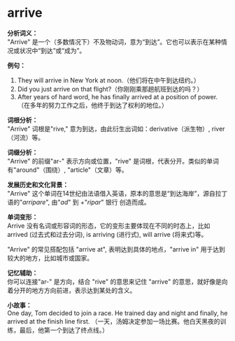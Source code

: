 # arrive

**分析词义：**  
"Arrive" 是一个（多数情况下）不及物动词，意为“到达”。它也可以表示在某种情况或状况中“到达”或“成为”。

  

**例句：**

  

1.  They will arrive in New York at noon.（他们将在中午到达纽约。）
2.  Did you just arrive on that flight?（你刚刚乘那趟航班到达的吗？）
3.  After years of hard word, he has finally arrived at a position of power.（在多年的努力工作之后，他终于到达了权利的地位。）

  

**词根分析：**  
"Arrive" 词根是"rive," 意为到达，由此衍生出词如：derivative（派生物）, river（河流）等。

  

**词缀分析：**  
"Arrive" 的前缀"ar-" 表示方向或位置，"rive" 是词根，代表分开。类似的单词有"around"（围绕）, "article"（文章）等。

  

**发展历史和文化背景：**  
"Arrive" 这个单词在14世纪由法语借入英语，原本的意思是“到达海岸”，源自拉丁语的"_arripare_", 由"_ad_" 到 +"_ripar_" 银行 创造而成。

  

**单词变形：**  
Arrive 没有名词或形容词的形态，它的变形主要体现在不同的时态上，比如 arrived (过去式和过去分词), is arriving (进行式), will arrive (将来式)等。

  

"Arrive" 的常见搭配包括 "arrive at", 表明达到具体的地点，"arrive in" 用于达到较大的地方，比如城市或国家。

  

**记忆辅助：**  
你可以连接"ar-" 是方向，结合 "rive" 的意思来记住 "arrive" 的意思，就好像是向着分开的地方方向前进，表示达到某处的含义。

  

**小故事：**  
One day, Tom decided to join a race. He trained day and night and finally, he arrived at the finish line first. （一天，汤姆决定参加一场比赛。他白天黑夜的训练，最后，他第一个到达了终点线。）
